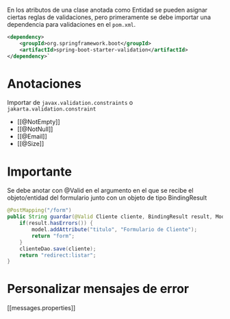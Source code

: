 En los atributos de una clase anotada como Entidad se pueden asignar ciertas reglas de validaciones, pero primeramente se debe importar una dependencia para validaciones en el ``pom.xml``.

```xml
<dependency>
	<groupId>org.springframework.boot</groupId>
	<artifactId>spring-boot-starter-validation</artifactId>
</dependency>`
```

# Anotaciones
Importar de ``javax.validation.constraints`` o ``jakarta.validation.constraint``
- [[@NotEmpty]]
- [[@NotNull]]
- [[@Email]]
- [[@Size]]

# Importante
Se debe anotar con @Valid en el argumento en el que se recibe el objeto/entidad del formulario junto con un objeto de tipo BindingResult 


```java
@PostMapping("/form")
public String guardar(@Valid Cliente cliente, BindingResult result, Model model) {
	if(result.hasErrors()) {
		model.addAttribute("titulo", "Formulario de Cliente");
		return "form";
	}
	clienteDao.save(cliente);
	return "redirect:listar";
}
```

# Personalizar mensajes de error
[[messages.properties]]